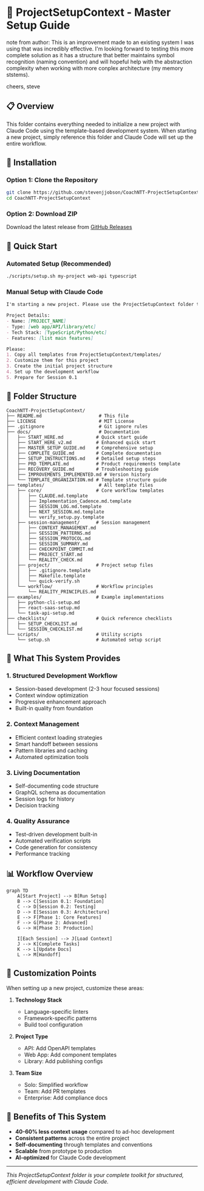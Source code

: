 # 🚀 ProjectSetupContext - Master Setup Guide

note from author: This is an improvement made to an existing system I was using that was incredibly effective. I'm looking forward to testing this more complete solution as it has a structure that better maintains symbol recognition (naming convention) and will hopeful help with the abstraction complexity when working with more conplex architecture (my memory ststems).

cheers,
steve

## 📋 Overview
This folder contains everything needed to initialize a new project with Claude Code using the template-based development system. When starting a new project, simply reference this folder and Claude Code will set up the entire workflow.

## 🚀 Installation

### Option 1: Clone the Repository
```bash
git clone https://github.com/stevenjjobson/CoachNTT-ProjectSetupContext.git
cd CoachNTT-ProjectSetupContext
```

### Option 2: Download ZIP
Download the latest release from [GitHub Releases](https://github.com/stevenjjobson/CoachNTT-ProjectSetupContext/releases)

## 🎯 Quick Start

### Automated Setup (Recommended)
```bash
./scripts/setup.sh my-project web-api typescript
```

### Manual Setup with Claude Code
```markdown
I'm starting a new project. Please use the ProjectSetupContext folder to set up the complete development workflow.

Project Details:
- Name: [PROJECT_NAME]
- Type: [web app/API/library/etc]
- Tech Stack: [TypeScript/Python/etc]
- Features: [list main features]

Please:
1. Copy all templates from ProjectSetupContext/templates/
2. Customize them for this project
3. Create the initial project structure
4. Set up the development workflow
5. Prepare for Session 0.1
```

## 📁 Folder Structure

```
CoachNTT-ProjectSetupContext/
├── README.md                     # This file
├── LICENSE                       # MIT License
├── .gitignore                    # Git ignore rules
├── docs/                         # Documentation
│   ├── START_HERE.md            # Quick start guide
│   ├── START_HERE_v2.md         # Enhanced quick start
│   ├── MASTER_SETUP_GUIDE.md    # Comprehensive setup
│   ├── COMPLETE_GUIDE.md        # Complete documentation
│   ├── SETUP_INSTRUCTIONS.md    # Detailed setup steps
│   ├── PRD_TEMPLATE.md          # Product requirements template
│   ├── RECOVERY_GUIDE.md        # Troubleshooting guide
│   ├── IMPROVEMENTS_IMPLEMENTED.md # Version history
│   └── TEMPLATE_ORGANIZATION.md # Template structure guide
├── templates/                    # All template files
│   ├── core/                    # Core workflow templates
│   │   ├── CLAUDE.md.template
│   │   ├── Implementation_Cadence.md.template
│   │   ├── SESSION_LOG.md.template
│   │   ├── NEXT_SESSION.md.template
│   │   └── verify_setup.py.template
│   ├── session-management/      # Session management
│   │   ├── CONTEXT_MANAGEMENT.md
│   │   ├── SESSION_PATTERNS.md
│   │   ├── SESSION_PROTOCOL.md
│   │   ├── SESSION_SUMMARY.md
│   │   ├── CHECKPOINT_COMMIT.md
│   │   ├── PROJECT_START.md
│   │   └── REALITY_CHECK.md
│   ├── project/                 # Project setup files
│   │   ├── .gitignore.template
│   │   ├── Makefile.template
│   │   └── quick-verify.sh
│   └── workflow/                # Workflow principles
│       └── REALITY_PRINCIPLES.md
├── examples/                    # Example implementations
│   ├── python-cli-setup.md
│   ├── react-saas-setup.md
│   └── task-api-setup.md
├── checklists/                  # Quick reference checklists
│   ├── SETUP_CHECKLIST.md
│   └── SESSION_CHECKLIST.md
└── scripts/                     # Utility scripts
    └── setup.sh                 # Automated setup script
```

## 🔧 What This System Provides

### 1. **Structured Development Workflow**
- Session-based development (2-3 hour focused sessions)
- Context window optimization
- Progressive enhancement approach
- Built-in quality from foundation

### 2. **Context Management**
- Efficient context loading strategies
- Smart handoff between sessions
- Pattern libraries and caching
- Automated optimization tools

### 3. **Living Documentation**
- Self-documenting code structure
- GraphQL schema as documentation
- Session logs for history
- Decision tracking

### 4. **Quality Assurance**
- Test-driven development built-in
- Automated verification scripts
- Code generation for consistency
- Performance tracking

## 📊 Workflow Overview

```mermaid
graph TD
    A[Start Project] --> B[Run Setup]
    B --> C[Session 0.1: Foundation]
    C --> D[Session 0.2: Testing]
    D --> E[Session 0.3: Architecture]
    E --> F[Phase 1: Core Features]
    F --> G[Phase 2: Advanced]
    G --> H[Phase 3: Production]
    
    I[Each Session] --> J[Load Context]
    J --> K[Complete Tasks]
    K --> L[Update Docs]
    L --> M[Handoff]
```

## 🎨 Customization Points

When setting up a new project, customize these areas:

1. **Technology Stack**
   - Language-specific linters
   - Framework-specific patterns
   - Build tool configuration

2. **Project Type**
   - API: Add OpenAPI templates
   - Web App: Add component templates
   - Library: Add publishing configs

3. **Team Size**
   - Solo: Simplified workflow
   - Team: Add PR templates
   - Enterprise: Add compliance docs

## 🚀 Benefits of This System

- **40-60% less context usage** compared to ad-hoc development
- **Consistent patterns** across the entire project
- **Self-documenting** through templates and conventions
- **Scalable** from prototype to production
- **AI-optimized** for Claude Code development

---

*This ProjectSetupContext folder is your complete toolkit for structured, efficient development with Claude Code.*